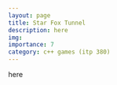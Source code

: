 ```yaml
---
layout: page
title: Star Fox Tunnel
description: here
img:
importance: 7
category: c++ games (itp 380)
---
```


here
